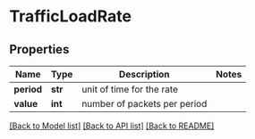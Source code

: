 # TrafficLoadRate

## Properties
Name | Type | Description | Notes
------------ | ------------- | ------------- | -------------
**period** | **str** | unit of time for the rate | 
**value** | **int** | number of packets per period | 

[[Back to Model list]](../README.md#documentation-for-models) [[Back to API list]](../README.md#documentation-for-api-endpoints) [[Back to README]](../README.md)


